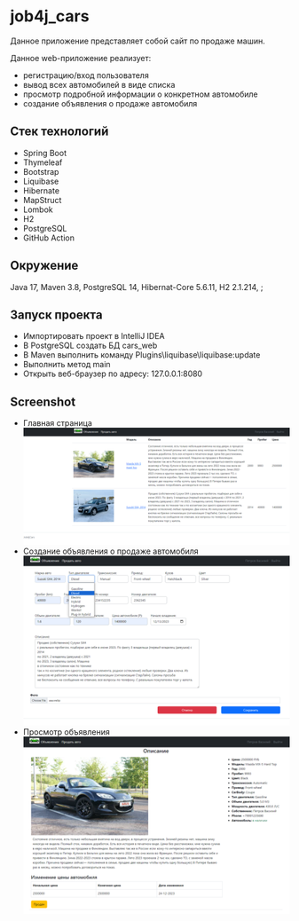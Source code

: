 # job4j_cars

Данное приложение представляет собой сайт по продаже машин.

Данное web-приложение реализует:
- регистрацию/вход пользователя
- вывод всех автомобилей в виде списка
- просмотр подробной информации о конкретном автомобиле
- создание объявления о продаже автомобиля

## Стек технологий
* Spring Boot
* Thymeleaf
* Bootstrap
* Liquibase
* Hibernate
* MapStruct
* Lombok
* H2
* PostgreSQL
* GitHub Action

## Окружение
Java 17, Maven 3.8, PostgreSQL 14, Hibernat-Core 5.6.11, H2 2.1.214, ;

## Запуск проекта
- Импортировать проект в IntelliJ IDEA
- В PostgreSQL создать БД cars_web
- В Maven выполнить команду Plugins\liquibase\liquibase:update
- Выполнить метод main
- Открыть веб-браузер по адресу: 127.0.0.1:8080

## Screenshot
- Главная страница
  ![](/img/main_page.png)
- Создание объявления о продаже автомобиля
  ![](/img/create_post.png)
- Просмотр объявления
  ![](/img/car_view.png)
                           